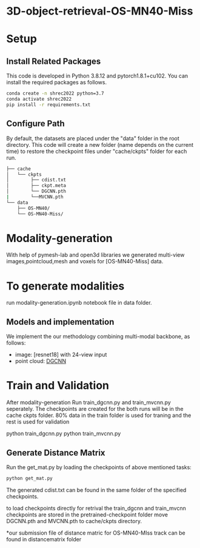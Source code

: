 # 3D-object-retrieval-OS-MN40-Miss

# Setup
## Install Related Packages
This code is developed in Python 3.8.12 and pytorch1.8.1+cu102. You can install the required packages as follows.
``` bash 
conda create -n shrec2022 python=3.7
conda activate shrec2022
pip install -r requirements.txt
```

## Configure Path
By default, the datasets are placed under the "data" folder in the root directory. This code will create a new folder (name depends on the current time) to restore the checkpoint files under "cache/ckpts" folder for each run.
``` bash
├── cache
│   └── ckpts
│        ├── cdist.txt
│        ├── ckpt.meta
│        └── DGCNN.pth
|        └──MVCNN.pth
└── data
    ├── OS-MN40/
    └── OS-MN40-Miss/
```
# Modality-generation
With help of pymesh-lab and open3d libraries we generated multi-view images,pointcloud,mesh and voxels for [OS-MN40-Miss] data.

# To generate modalities
run modality-generation.ipynb notebook file in data folder.

## Models and implementation
We implement the our methodology  combining multi-modal backbone, as follows:
- image: [resnet18] with 24-view input
- point cloud: [DGCNN](https://github.com/WangYueFt/dgcnn/tree/master/pytorch)

# Train and Validation

After modality-generation Run train_dgcnn.py and train_mvcnn.py seperately. The checkpoints are created for the both runs will be in the cache ckpts folder. 80% data in the train folder is used for traning and the rest is used for validation

python train_dgcnn.py
python train_mvcnn.py


## Generate Distance Matrix
Run the get_mat.py by loading the checkpoints of above mentioned tasks:
``` bash
python get_mat.py
```
The generated cdist.txt can be found in the same folder of the specified checkpoints. 

to load checkpoints directly  for retrival  the train_dgcnn and train_mvcnn checkpoints  are stored in the pretrained-checkpoint folder move DGCNN.pth and MVCNN.pth to cache/ckpts directory.

*our submission file of distance matric for OS-MN40-MIss track can be found in distancematrix folder


